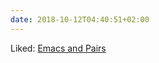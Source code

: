 ```yaml
---
date: 2018-10-12T04:40:51+02:00
---
```


Liked: [Emacs and Pairs](https://ebzzry.io/en/emacs-pairs/)
